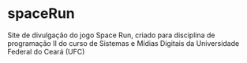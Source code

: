 # spaceRun
Site de divulgação do jogo Space Run, criado para disciplina de programação II do curso de Sistemas e Mídias Digitais da Universidade Federal do Ceará (UFC)

